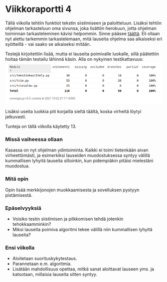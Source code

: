# Viikkoraportti 4

Tällä viikolla tehtiin funktiot tekstin siistimiseen ja paloitteluun. Lisäksi tehtiin ohjelman tarkasteluun oma sivunsa, joka lisättiin herokuun, jotta ohjelman toiminnan tarkasteleminen kävisi helpommin. Sinne pääsee [täältä](https://lausegeneraattori.herokuapp.com/). Eli ollaan nyt alettu tarkemmin tarkastelemaan, mitä lauseita ohjelma saa aikaiseksi eri syötteillä - vai saako se aikaiseksi mitään.   

Testejä kirjoitettiin lisää, mutta ei lauseita poimivalle luokalle, sillä päätettiin hoitaa tämän testailu lähinnä käsin. Alla on nykyinen testikattavuus:
![](https://raw.githubusercontent.com/MillaKelhu/Lausegeneraattori_tiralabra2021/main/dokumentaatio/kuvat/testikattavuus_vko4.png)

Lisäksi useita luokkia piti korjailla sieltä täältä, koska virheitä löytyi jatkuvasti.

Tunteja on tällä viikolla käytetty 13.

### Missä vaiheessa ollaan
Kasassa on nyt ohjelman ydintoiminta. Kaikki ei toimi tietenkään aivan virheettömästi, ja esimerkiksi lauseiden muodostuksessa syntyy välillä kummallisen lyhyitä lauseita silloinkin, kun pidempiäkin pitäisi mielestäni muodostua.

### Mitä opin
Opin lisää merkkijonojen muokkaamisesta ja sovelluksen pystyyn pistämisestä.

### Epäselvyyksiä
* Voisiko testin siistimisen ja pilkkomisen tehdä jotenkin tehokkaamminkin?
* Miksi lauseita poimiva algoritmi tekee välillä niin kummallisen lyhyitä lauseita?

### Ensi viikolla
* Aloitetaan suorituskykytestaus.
* Parannetaan e.m. algoritmia.
* Lisätään mahdollisuus opettaa, mitkä sanat aloittavat lauseen yms. ja katsotaan, millaisia lauseita sitten syntyy.
